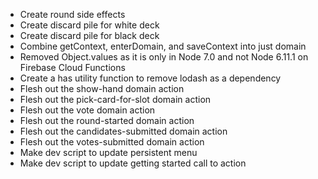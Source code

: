 - Create round side effects
 - Create discard pile for white deck
 - Create discard pile for black deck
 - Combine getContext, enterDomain, and saveContext into just domain
 - Removed Object.values as it is only in Node 7.0 and not Node 6.11.1 on
   Firebase Cloud Functions
 - Create a has utility function to remove lodash as a dependency
 - Flesh out the show-hand domain action
 - Flesh out the pick-card-for-slot domain action
 - Flesh out the vote domain action
 - Flesh out the round-started domain action
 - Flesh out the candidates-submitted domain action
 - Flesh out the votes-submitted domain action
 - Make dev script to update persistent menu
 - Make dev script to update getting started call to action
